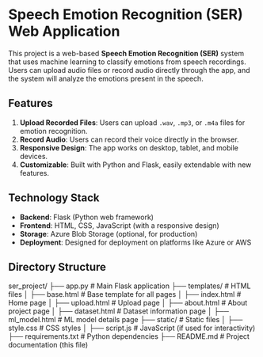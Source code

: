 # Speech Emotion Recognition (SER) Web Application

This project is a web-based **Speech Emotion Recognition (SER)** system that uses machine learning to classify emotions from speech recordings. Users can upload audio files or record audio directly through the app, and the system will analyze the emotions present in the speech.

## Features

1. **Upload Recorded Files**: Users can upload `.wav`, `.mp3`, or `.m4a` files for emotion recognition.
2. **Record Audio**: Users can record their voice directly in the browser.
3. **Responsive Design**: The app works on desktop, tablet, and mobile devices.
4. **Customizable**: Built with Python and Flask, easily extendable with new features.

## Technology Stack

- **Backend**: Flask (Python web framework)
- **Frontend**: HTML, CSS, JavaScript (with a responsive design)
- **Storage**: Azure Blob Storage (optional, for production)
- **Deployment**: Designed for deployment on platforms like Azure or AWS

## Directory Structure

ser_project/ ├── app.py # Main Flask application ├── templates/ # HTML files │ ├── base.html # Base template for all pages │ ├── index.html # Home page │ ├── upload.html # Upload page │ ├── about.html # About project page │ ├── dataset.html # Dataset information page │ ├── ml_model.html # ML model details page ├── static/ # Static files │ ├── style.css # CSS styles │ ├── script.js # JavaScript (if used for interactivity) ├── requirements.txt # Python dependencies ├── README.md # Project documentation (this file)

